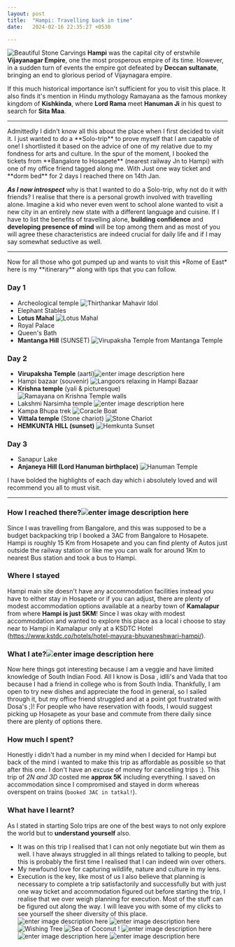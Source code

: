 ```yaml
---
layout: post
title:  "Hampi: Travelling back in time"
date:   2024-02-16 22:35:27 +0530

---
```

![Beautiful Stone Carvings](https://nazi-pikachu.github.io/half-engineered-photos/Photos/2024-03-17-Hampi/IMG_20240114_111328368_AE.jpg)
**Hampi** was the capital city of erstwhile **Vijayanagar Empire**, one the most prosperous empire of its time. However, in a sudden turn of events the empire got defeated by **Deccan sultanate**, bringing an end to glorious period of Vijaynagara empire.

 If this much historical importance isn't sufficient for you to visit this place.
It also finds it's mention in Hindu mythology Ramayana as the famous monkey kingdom of **Kishkinda**, where **Lord Rama** meet **Hanuman Ji** in his quest to search for **Sita Maa**.
<hr/>
Admittedly I didn't know all this about the place when I first decided to visit it. I just wanted to do a **Solo-trip** to prove myself that I am capable of one! I shortlisted it based on the advice of one of my relative due to my fondness for arts and culture. In the spur of the moment, I booked the tickets from **Bangalore to Hosapete** (nearest railway Jn to Hampi) with one of my office friend tagged along me. With Just one way ticket and **dorm bed** for 2 days I reached there on 14th Jan.

***As I now introspect*** why is that I wanted to do a Solo-trip, why not do it with friends? I realise that there is a personal growth involved with travelling alone. Imagine a kid who never even went to school alone wanted to visit a new city in an entirely new state with a different language and cuisine. If I have to list the benefits of travelling alone, **building confidence** and **developing presence of mind** will be top among them and as most of you will agree these characteristics are indeed crucial for daily life and if I may say somewhat seductive as well.
<hr/>
Now for all those who got pumped up and wants to visit this *Rome of East* here is my **itinerary** along with tips that you can follow.

### Day 1
 - Archeological temple ![Thirthankar Mahavir Idol](https://nazi-pikachu.github.io/half-engineered-photos/Photos/2024-03-17-Hampi/temple.jpg)
- Elephant Stables
- **Lotus Mahal** ![Lotus Mahal](https://nazi-pikachu.github.io/half-engineered-photos/Photos/2024-03-17-Hampi/lotus.jpg)
- Royal Palace
- Queen's Bath
- **Mantanga Hill** (SUNSET) ![Virupaksha Temple from Mantanga Temple](https://nazi-pikachu.github.io/half-engineered-photos/Photos/2024-03-17-Hampi/Mantanga.jpg)

### Day 2
 - **Virupaksha Temple** (aarti)![enter image description here](https://nazi-pikachu.github.io/half-engineered-photos/Photos/2024-03-17-Hampi/Virupaksha.jpg)
- Hampi bazaar (souvenir) ![Langoors relaxing in Hampi Bazaar](https://nazi-pikachu.github.io/half-engineered-photos/Photos/2024-03-17-Hampi/Bazaar.jpg)
- **Krishna temple** (yali & picturesque) ![Ramayana on Krishna Temple walls](https://nazi-pikachu.github.io/half-engineered-photos/Photos/2024-03-17-Hampi/Krishna_temple.jpg)
- Lakshmi Narsimha temple ![enter image description here](https://nazi-pikachu.github.io/half-engineered-photos/Photos/2024-03-17-Hampi/Lakshmi-narshima.jpg)
- Kampa Bhupa trek ![Coracle Boat](https://nazi-pikachu.github.io/half-engineered-photos/Photos/2024-03-17-Hampi/Kampa-Bhupa.jpg)
- **Vittala temple** (Stone chariot) ![Stone Chariot](https://nazi-pikachu.github.io/half-engineered-photos/Photos/2024-03-17-Hampi/stone-chariot.jpg)
- **HEMKUNTA HILL (sunset)**
![Hemkunta Sunset](https://nazi-pikachu.github.io/half-engineered-photos/Photos/2024-03-17-Hampi/Hemkunta-sunset.jpg)

### Day 3

 - Sanapur Lake 
- **Anjaneya Hill (Lord Hanuman birthplace)** ![Hanuman Temple](https://nazi-pikachu.github.io/half-engineered-photos/Photos/2024-03-17-Hampi/Hanuman-temple.jpg)

I have bolded the highlights of each day which i absolutely loved and will recommend you all to must visit.
<hr/>

### How  I reached there?![enter image description here](https://nazi-pikachu.github.io/half-engineered-photos/Photos/2024-03-17-Hampi/Hosapete-Jn.jpg)
Since I was travelling from Bangalore, and this was supposed to be a budget backpacking trip I booked a 3AC from Bangalore to Hosapete. Hampi is roughly 15 Km from Hosapete and you can find plenty of Autos just outside the railway station  or like me you can walk for around 1Km to nearest Bus station and took a bus to Hampi.
### Where I stayed
Hampi main site doesn't have any accommodation facilities instead you have to either stay in Hosapete or if you can adjust, there are plenty of modest accommodation options available at a nearby town of **Kamalapur** from where **Hampi is just 5KM**!
Since I was okay with modest accommodation and wanted to explore this place as a local i choose to stay near to Hampi in Kamalapur only at a KSDTC Hotel (https://www.kstdc.co/hotels/hotel-mayura-bhuvaneshwari-hampi/).

### What I ate?![enter image description here](https://nazi-pikachu.github.io/half-engineered-photos/Photos/2024-03-17-Hampi/South-Indian-Thali.jpg)
Now here things got interesting because I am a veggie and have limited knowledge of South Indian Food. All I know is Dosa , idlli's and Vada that too because I had a friend in college who is from South India. Thankfully, I am open to try new dishes and appreciate the food in general, so I sailed through it, but my office friend struggled and at a point got frustrated with Dosa's ;)! For people who have reservation with foods, I would suggest picking up Hosapete as your base and commute from there daily since there are plenty of options there.
### How much I spent?
Honestly i didn't had a number in my mind when I decided for Hampi but back of the mind i wanted to make this trip as affordable as possible so that after this one. I don't have an excuse of money for cancelling trips :).
This trip of *2N and 3D* costed me **approx 5K** including everything.
I saved on accommodation since I compromised and stayed in dorm whereas overspent on trains (``booked 3AC in tatkal!``).

### What have I learnt?
As I stated in starting Solo trips are one of the best ways to not only explore the world but to **understand yourself** also. 
- It was on this trip I realised that I can not only negotiate but win them as well. I have always struggled in all things related to talking to people, but this is probably the first time I realised that I can indeed win over others.
- My newfound love for capturing wildlife, nature and culture in my lens.
- Execution is the key, like most of us I also believe that planning is necessary to complete a trip satisfactorily and successfully but with just one way ticket and accommodation figured out before starting the trip, I realise that we over weigh planning for execution. Most of the stuff can be figured out along the way.
I will leave you with some of my clicks to see yourself the sheer diversity of this place.
![enter image description here](https://nazi-pikachu.github.io/half-engineered-photos/Photos/2024-03-17-Hampi/sunset-end.jpg)
![enter image description here](https://nazi-pikachu.github.io/half-engineered-photos/Photos/2024-03-17-Hampi/Dynasty-chart.jpg)
![Wishing Tree](https://nazi-pikachu.github.io/half-engineered-photos/Photos/2024-03-17-Hampi/wishing-tree.jpg)
![Sea of Coconut !](https://nazi-pikachu.github.io/half-engineered-photos/Photos/2024-03-17-Hampi/Sea-of-coconut.jpg)
![enter image description here](https://nazi-pikachu.github.io/half-engineered-photos/Photos/2024-03-17-Hampi/paddy-fields.jpg)
![enter image description here](https://nazi-pikachu.github.io/half-engineered-photos/Photos/2024-03-17-Hampi/entrance-encriptions.jpg)
![enter image description here](https://nazi-pikachu.github.io/half-engineered-photos/Photos/2024-03-17-Hampi/pampa-devi.jpg)
<!--stackedit_data:
eyJoaXN0b3J5IjpbMTcyNzUzNjc3MSwtNTczNjQyNCw3NTE2Nz
A3OTUsLTQ0OTYwNTMxMyw0ODA2MjUyMjAsNDgwNjI1MjIwLC0z
ODg0MTEyMTcsNTA1OTU5MjUsLTExMDU4ODQwMzUsNzU3MjM5OT
EwLC0xODY3NzM1NzYsMTIwMzE1ODY5MywxNjg5MjkxMTI4LC0x
NTIxNzA0NTQ2LDE4NDE3NzM5MzMsLTE3OTExNDI1NTUsNjY2OD
g3OTQ5LDI2MjA1MzYyOCwtNzUyMzM3ODY4LC00MDE4Mzg4MjZd
fQ==
-->